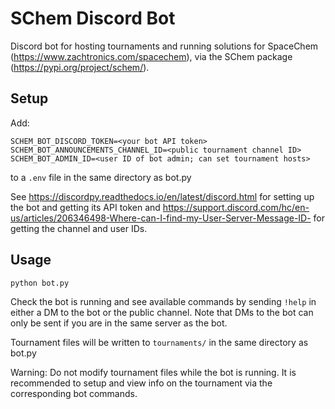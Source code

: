 # SChem Discord Bot

Discord bot for hosting tournaments and running solutions for SpaceChem (https://www.zachtronics.com/spacechem), via
the SChem package (https://pypi.org/project/schem/).

## Setup
Add:
```dotenv
SCHEM_BOT_DISCORD_TOKEN=<your bot API token>
SCHEM_BOT_ANNOUNCEMENTS_CHANNEL_ID=<public tournament channel ID>
SCHEM_BOT_ADMIN_ID=<user ID of bot admin; can set tournament hosts>
```
to a `.env` file in the same directory as bot.py

See https://discordpy.readthedocs.io/en/latest/discord.html for setting up the bot and getting its API token and 
https://support.discord.com/hc/en-us/articles/206346498-Where-can-I-find-my-User-Server-Message-ID- for getting the channel and user IDs.

## Usage
`python bot.py`

Check the bot is running and see available commands by sending `!help` in either a DM to the bot or the public channel.
Note that DMs to the bot can only be sent if you are in the same server as the bot.

Tournament files will be written to `tournaments/` in the same directory as bot.py

Warning: Do not modify tournament files while the bot is running. It is recommended
to setup and view info on the tournament via the corresponding bot commands.
